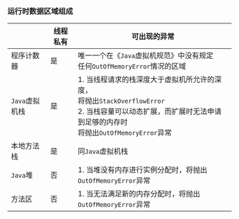 ### 运行时数据区域组成

|                | 线程私有 | 可出现的异常                                                 |
| -------------- | -------- | ------------------------------------------------------------ |
| 程序计数器     | 是       | 唯一一个在《`Java`虚拟机规范》中没有规定<br />任何`OutOfMemoryError`情况的区域 |
| `Java`虚拟机栈 | 是       | 1. 当线程请求的栈深度大于虚拟机所允许的深度，<br />将抛出`StackOverflowError`<br />2. 当栈容量可以动态扩展，而扩展时无法申请到足够的内存时<br />将抛出`OutOfMemoryError`异常 |
| 本地方法栈     | 是       | 同`Java`虚拟机栈                                             |
| `Java`堆       | 否       | 1. 当堆没有内存进行实例分配时，将抛出`OutOfMemoryError`异常  |
| 方法区         | 否       | 1. 当无法满足新的内存分配时，将抛出`OutOfMemoryError`异常    |

